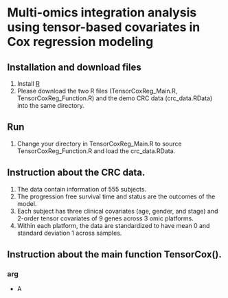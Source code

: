 # Multi-omics integration analysis using tensor-based covariates in Cox regression modeling

## Installation and download files

1. Install [R](https://www.r-project.org/)
2. Please download the two R files (TensorCoxReg_Main.R, TensorCoxReg_Function.R) and the demo CRC data (crc_data.RData) into the same directory.

## Run

1. Change your directory in TensorCoxReg_Main.R to source TensorCoxReg_Function.R and load the crc_data.RData.

## Instruction about the CRC data.

1. The data contain information of 555 subjects.
2. The progression free survival time and status are the outcomes of the model. 
3. Each subject has three clinical covariates (age, gender, and stage) and 2-order tensor covariates of 9 genes across 3 omic platforms. 
4. Within each platform, the data are standardized to have mean 0 and standard deviation 1 across samples.

## Instruction about the main function TensorCox().

### arg

* A

